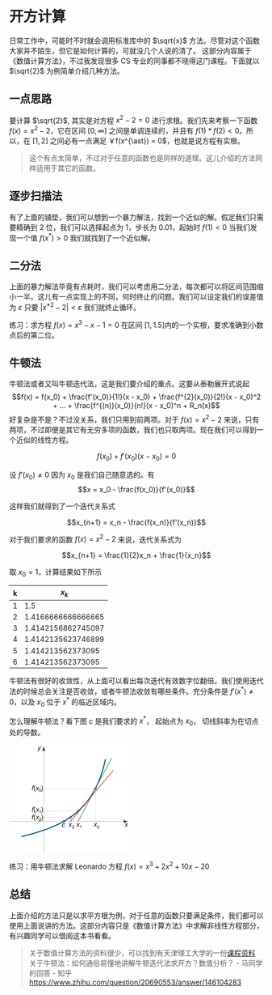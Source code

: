# 开方计算

日常工作中，可能时不时就会调用标准库中的 $\sqrt{x}$ 方法。尽管对这个函数大家并不陌生，但它是如何计算的，可就没几个人说的清了。
这部分内容属于《数值计算方法》，不过我发现很多 CS 专业的同事都不晓得这门课程。下面就以 $\sqrt{2}$ 为例简单介绍几种方法。

## 一点思路

要计算 $\sqrt{2}$, 其实是对方程 $x^2 - 2 = 0$ 进行求根。我们先来考察一下函数 $f(x) = x^2 - 2$，它在区间 $[0, \infty]$ 之间是单调连续的，并且有 $f(1)*f(2)<0$。所以，在 $[1, 2]$ 之间必有一点满足 ￥f(x^{\ast}) = 0$，也就是说方程有实根。
> 这个有点太简单，不过对于任意的函数也是同样的道理。这儿介绍的方法同样适用于其它的函数。

## 逐步扫描法
有了上面的铺垫，我们可以想到一个暴力解法，找到一个近似的解。假定我们只需要精确到 2 位，我们可以选择起点为 1，步长为 0.01，起始时 $f(1) < 0$ 当我们发现一个值 $f(x^{\ast}) > 0$ 我们就找到了一个近似解。

## 二分法
上面的暴力解法毕竟有点耗时，我们可以考虑用二分法，每次都可以将区间范围缩小一半。这儿有一点实现上的不同，何时终止的问题。我们可以设定我们的误差值为 $\varepsilon$ 只要 $|x^{\ast2} - 2| < \varepsilon$ 我们就终止循环。

练习：求方程 $f(x) = x^3 - x - 1 = 0$ 在区间 $[1, 1.5]$内的一个实根，要求准确到小数点后的第二位。

## 牛顿法
牛顿法或者又叫牛顿迭代法，这是我们要介绍的重点。这要从泰勒展开式说起   
$$f(x) = f(x_0) + \frac{f'(x_0)}{1!}(x - x_0) + \frac{f^{2}(x_0)}{2!}(x - x_0)^2 + ... + \frac{f^{(n)}(x_0)}{n!}(x - x_0)^n + R_n(x)$$
好复杂是不是？不过没关系，我们只用到前两项。对于  $f(x) = x^2 -2$ 来说，只有两项，不过即便是其它有无穷多项的函数，我们也只取两项。现在我们可以得到一个近似的线性方程。

$$f(x_0) + f'(x_0)(x - x_0) = 0$$

设 $f'(x_0) \neq 0$ 因为 $x_0$ 是我们自己随意选的。有
$$x = x_0 - \frac{f(x_0)}{f'(x_0)}$$

这样我们就得到了一个迭代关系式

$$x_{n+1} = x_n - \frac{f(x_n)}{f'(x_n)}$$

对于我们要求的函数 $f(x) = x^2 -2$ 来说，迭代关系式为

$$x_{n+1} = \frac{1}{2}x_n + \frac{1}{x_n}$$

取 $x_0 = 1$，计算结果如下所示

|k|$x_k$|
|--- | --- |
|1|1.5|
|2|1.4166666666666665|
|3|1.4142156862745097|
|4|1.4142135623746899|
|5|1.414213562373095|
|6|1.414213562373095|

牛顿法有很好的收敛性，从上面可以看出每次迭代有效数字位翻倍。我们使用迭代法的时候总会关注是否收敛，或者牛顿法收敛有哪些条件。充分条件是 $f'(x^{\ast}) \neq 0$，以及 $x_0$ 位于 $x^{\ast}$ 的临近区域内。

怎么理解牛顿法？看下图 c 是我们要求的 $x^{\ast}$， 起始点为 $x_0$， 切线斜率为在切点处的导数。

![牛顿法](./newton-method.png)

练习：用牛顿法求解 Leonardo 方程 $f(x) = x^3 + 2x^2 + 10x - 20$

## 总结

上面介绍的方法只是以求平方根为例，对于任意的函数只要满足条件，我们都可以使用上面说讲的方法。这部分内容只是《数值计算方法》中求解非线性方程部分，有兴趣同学可以借阅这本书看看。

> 关于数值计算方法的资料很少，可以找到有天津理工大学的一份[课程资料](https://github.com/DukeWF/TJUT_CS_Helper/tree/master/%5B%E5%BF%85%E4%BF%AE%5D%E6%95%B0%E5%80%BC%E8%AE%A1%E7%AE%97%E6%96%B9%E6%B3%95/%E6%95%B0%E5%80%BC%E8%AE%A1%E7%AE%97%E5%A4%8D%E4%B9%A0pdf)    
> 关于牛顿法：如何通俗易懂地讲解牛顿迭代法求开方？数值分析？ - 马同学的回答 - 知乎
https://www.zhihu.com/question/20690553/answer/146104283
